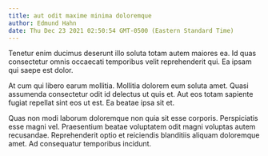 ```yaml
---
title: aut odit maxime minima doloremque
author: Edmund Hahn
date: Thu Dec 23 2021 02:50:54 GMT-0500 (Eastern Standard Time)
---
```

Tenetur enim ducimus deserunt illo soluta totam autem maiores ea. Id quas consectetur omnis occaecati temporibus velit reprehenderit qui. Ea ipsam qui saepe est dolor.

 At cum qui libero earum mollitia. Mollitia dolorem eum soluta amet. Quasi assumenda consectetur odit id delectus ut quis et. Aut eos totam sapiente fugiat repellat sint eos ut est. Ea beatae ipsa sit et.

 Quas non modi laborum doloremque non quia sit esse corporis. Perspiciatis esse magni vel. Praesentium beatae voluptatem odit magni voluptas autem recusandae. Reprehenderit optio et reiciendis blanditiis aliquam doloremque amet. Ad consequatur temporibus incidunt.